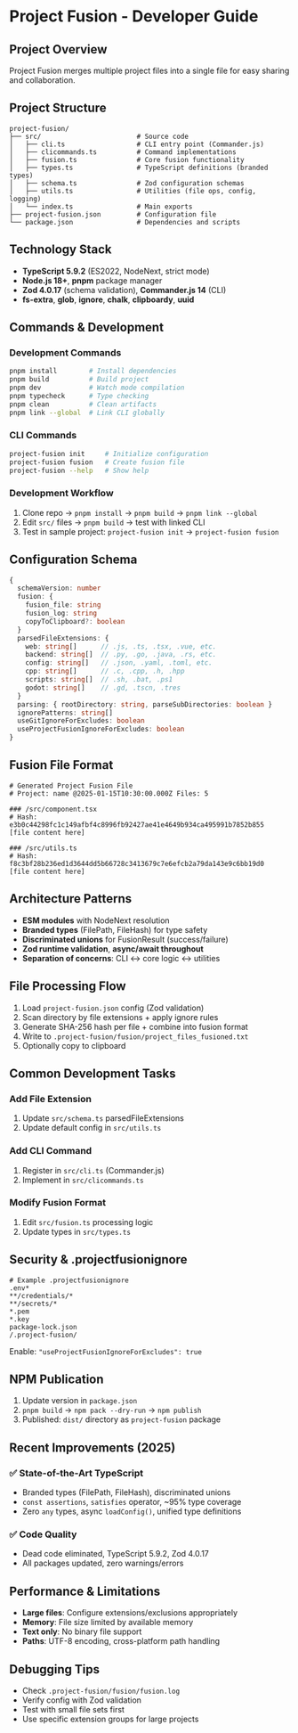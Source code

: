 # Project Fusion - Developer Guide

## Project Overview
Project Fusion merges multiple project files into a single file for easy sharing and collaboration.

## Project Structure
```
project-fusion/
├── src/                        # Source code
│   ├── cli.ts                  # CLI entry point (Commander.js)
│   ├── clicommands.ts          # Command implementations
│   ├── fusion.ts               # Core fusion functionality  
│   ├── types.ts                # TypeScript definitions (branded types)
│   ├── schema.ts               # Zod configuration schemas
│   ├── utils.ts                # Utilities (file ops, config, logging)
│   └── index.ts                # Main exports
├── project-fusion.json         # Configuration file
└── package.json                # Dependencies and scripts
```

## Technology Stack
- **TypeScript 5.9.2** (ES2022, NodeNext, strict mode)
- **Node.js 18+**, **pnpm** package manager
- **Zod 4.0.17** (schema validation), **Commander.js 14** (CLI)
- **fs-extra**, **glob**, **ignore**, **chalk**, **clipboardy**, **uuid**

## Commands & Development

### Development Commands
```bash
pnpm install        # Install dependencies
pnpm build          # Build project
pnpm dev            # Watch mode compilation
pnpm typecheck      # Type checking
pnpm clean          # Clean artifacts
pnpm link --global  # Link CLI globally
```

### CLI Commands
```bash
project-fusion init     # Initialize configuration
project-fusion fusion   # Create fusion file
project-fusion --help   # Show help
```

### Development Workflow
1. Clone repo → `pnpm install` → `pnpm build` → `pnpm link --global`
2. Edit `src/` files → `pnpm build` → test with linked CLI
3. Test in sample project: `project-fusion init` → `project-fusion fusion`

## Configuration Schema
```typescript
{
  schemaVersion: number
  fusion: {
    fusion_file: string
    fusion_log: string  
    copyToClipboard?: boolean
  }
  parsedFileExtensions: {
    web: string[]      // .js, .ts, .tsx, .vue, etc.
    backend: string[]  // .py, .go, .java, .rs, etc.
    config: string[]   // .json, .yaml, .toml, etc.
    cpp: string[]      // .c, .cpp, .h, .hpp
    scripts: string[]  // .sh, .bat, .ps1
    godot: string[]    // .gd, .tscn, .tres
  }
  parsing: { rootDirectory: string, parseSubDirectories: boolean }
  ignorePatterns: string[]
  useGitIgnoreForExcludes: boolean
  useProjectFusionIgnoreForExcludes: boolean
}
```

## Fusion File Format
```
# Generated Project Fusion File
# Project: name @2025-01-15T10:30:00.000Z Files: 5

### /src/component.tsx
# Hash: e3b0c44298fc1c149afbf4c8996fb92427ae41e4649b934ca495991b7852b855
[file content here]

### /src/utils.ts  
# Hash: f8c3bf28b236ed1d3644dd5b66728c3413679c7e6efcb2a79da143e9c6bb19d0
[file content here]
```

## Architecture Patterns
- **ESM modules** with NodeNext resolution
- **Branded types** (FilePath, FileHash) for type safety
- **Discriminated unions** for FusionResult (success/failure)
- **Zod runtime validation**, **async/await throughout**
- **Separation of concerns**: CLI ↔ core logic ↔ utilities

## File Processing Flow
1. Load `project-fusion.json` config (Zod validation)
2. Scan directory by file extensions + apply ignore rules
3. Generate SHA-256 hash per file + combine into fusion format
4. Write to `.project-fusion/fusion/project_files_fusioned.txt`
5. Optionally copy to clipboard

## Common Development Tasks

### Add File Extension
1. Update `src/schema.ts` parsedFileExtensions
2. Update default config in `src/utils.ts`

### Add CLI Command  
1. Register in `src/cli.ts` (Commander.js)
2. Implement in `src/clicommands.ts`

### Modify Fusion Format
1. Edit `src/fusion.ts` processing logic
2. Update types in `src/types.ts`

## Security & .projectfusionignore
```
# Example .projectfusionignore
.env*
**/credentials/*
**/secrets/*
*.pem
*.key
package-lock.json
/.project-fusion/
```
Enable: `"useProjectFusionIgnoreForExcludes": true`

## NPM Publication
1. Update version in `package.json`
2. `pnpm build` → `npm pack --dry-run` → `npm publish`
3. Published: `dist/` directory as `project-fusion` package

## Recent Improvements (2025)
### ✅ State-of-the-Art TypeScript
- Branded types (FilePath, FileHash), discriminated unions
- `const assertions`, `satisfies` operator, ~95% type coverage
- Zero `any` types, async `loadConfig()`, unified type definitions

### ✅ Code Quality  
- Dead code eliminated, TypeScript 5.9.2, Zod 4.0.17
- All packages updated, zero warnings/errors

## Performance & Limitations
- **Large files**: Configure extensions/exclusions appropriately
- **Memory**: File size limited by available memory
- **Text only**: No binary file support
- **Paths**: UTF-8 encoding, cross-platform path handling

## Debugging Tips
- Check `.project-fusion/fusion/fusion.log`
- Verify config with Zod validation
- Test with small file sets first
- Use specific extension groups for large projects